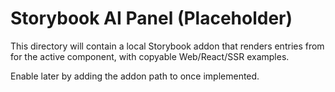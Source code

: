 # Storybook AI Panel (Placeholder)

This directory will contain a local Storybook addon that renders entries from  for the active component, with copyable Web/React/SSR examples.

Enable later by adding the addon path to  once implemented.
